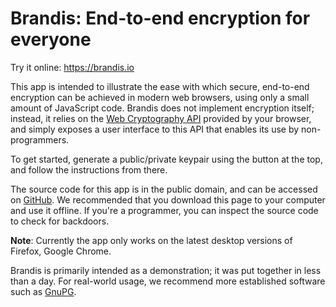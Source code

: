 # Brandis: End-to-end encryption for everyone

Try it online: https://brandis.io

This app is intended to illustrate the ease with which secure, end-to-end
encryption can be achieved in modern web browsers, using only a small amount of
JavaScript code.  Brandis does not implement encryption itself; instead, it
relies on the [Web Cryptography API](https://www.w3.org/TR/WebCryptoAPI/)
provided by your browser, and simply exposes a user interface to this API that
enables its use by non-programmers.

To get started, generate a public/private keypair using the button at the top,
and follow the instructions from there.

The source code for this app is in the public domain, and can be accessed on
[GitHub](https://github.com/brandis-project/brandis). We recommended that you
download this page to your computer and use it offline. If you're a programmer,
you can inspect the source code to check for backdoors.

**Note**: Currently the app only works on the latest desktop versions of
Firefox, Google Chrome.

Brandis is primarily intended as a demonstration; it was put together in less
than a day.  For real-world usage, we recommend more established software such
as [GnuPG](https://www.gnupg.org).
